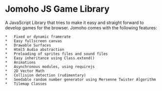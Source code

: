 Jomoho JS Game Library
======================

A JavaScript Library that tries to make it easy and straight forward to develop games for the browser.
Jomoho comes with the following features:

    *   Fixed or dynamic framerate
    *   Easy fullscreen canvas
    *   Drawable Surfaces
    *   Html5 Audio abstraction
    *   Preloading of sprites files and sound files
    *   Easy inheritance using Class.extend()
    *   Animations
    *   Asynchronous modules, using requirejs
    *   2D Vector Math
    *   Collision detection (rudimentary)
    *   Seedable random number generator using Mersenne Twister Algorithm
    *   Tilemap Classes
    